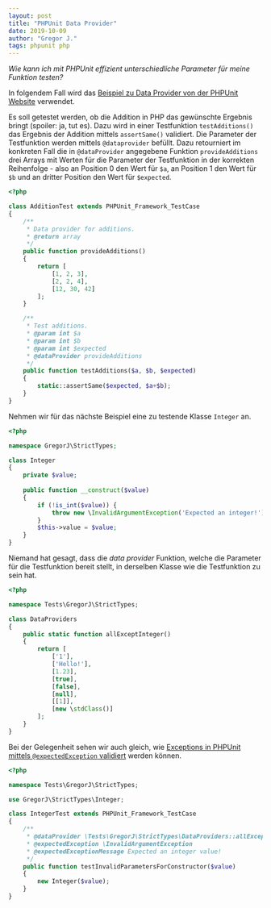 ```yaml
---
layout: post
title: "PHPUnit Data Provider"
date: 2019-10-09
author: "Gregor J."
tags: phpunit php
---
```


_Wie kann ich mit PHPUnit effizient unterschiedliche Parameter für meine Funktion testen?_

In folgendem Fall wird das [Beispiel zu Data Provider von der PHPUnit Website][1] verwendet.

Es soll getestet werden, ob die Addition in PHP das gewünschte Ergebnis bringt (spoiler: ja, tut es). Dazu wird in
 einer Testfunktion `testAdditions()` das Ergebnis der Addition mittels `assertSame()` validiert. Die Parameter der
 Testfunktion werden mittels `@dataprovider` befüllt. Dazu retourniert im konkreten Fall die in `@dataProvider`
 angegebene Funktion `provideAdditions` drei Arrays mit Werten für die Parameter der Testfunktion in der korrekten
 Reihenfolge - also an Position 0 den Wert für `$a`, an Position 1 den Wert für `$b` und an dritter Position den Wert
 für `$expected`. 

```php
<?php

class AdditionTest extends PHPUnit_Framework_TestCase
{
    /**
     * Data provider for additions.
     * @return array
     */
    public function provideAdditions()
    {
        return [
            [1, 2, 3],
            [2, 2, 4],
            [12, 30, 42]
        ];
    }

    /**
     * Test additions.
     * @param int $a
     * @param int $b
     * @param int $expected
     * @dataProvider provideAdditions
     */
    public function testAdditions($a, $b, $expected)
    {
        static::assertSame($expected, $a+$b);
    }
}
```

Nehmen wir für das nächste Beispiel eine zu testende Klasse `Integer` an.

```php
<?php

namespace GregorJ\StrictTypes;

class Integer
{
    private $value;
    
    public function __construct($value)
    {
        if (!is_int($value)) {
            throw new \InvalidArgumentException('Expected an integer!');
        }
        $this->value = $value;
    }
}
```

Niemand hat gesagt, dass die _data provider_ Funktion, welche die Parameter für die Testfunktion bereit stellt, in
 derselben Klasse wie die Testfunktion zu sein hat.

```php
<?php

namespace Tests\GregorJ\StrictTypes;

class DataProviders
{
    public static function allExceptInteger()
    {
        return [
            ['1'],
            ['Hello!'],
            [1.23],
            [true],
            [false],
            [null],
            [[1]],
            [new \stdClass()]
        ];
    }
}
```

Bei der Gelegenheit sehen wir auch gleich, wie [Exceptions in PHPUnit mittels `@expectedException` validiert][2]
 werden können.

```php
<?php

namespace Tests\GregorJ\StrictTypes;

use GregorJ\StrictTypes\Integer;

class IntegerTest extends PHPUnit_Framework_TestCase
{
    /**
     * @dataProvider \Tests\GregorJ\StrictTypes\DataProviders::allExceptInteger
     * @expectedException \InvalidArgumentException
     * @expectedExceptionMessage Expected an integer value!
     */
    public function testInvalidParametersForConstructor($value)
    {
        new Integer($value);
    }
}
```

[1]: https://phpunit.de/manual/6.5/en/writing-tests-for-phpunit.html#writing-tests-for-phpunit.data-providers
[2]: https://phpunit.de/manual/6.5/en/writing-tests-for-phpunit.html#writing-tests-for-phpunit.exceptions
